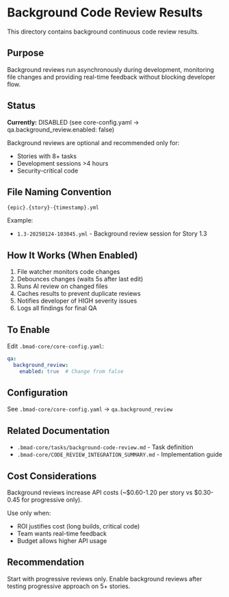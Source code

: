 # Background Code Review Results

This directory contains background continuous code review results.

## Purpose

Background reviews run asynchronously during development, monitoring file changes and providing real-time feedback without blocking developer flow.

## Status

**Currently:** DISABLED (see core-config.yaml → qa.background_review.enabled: false)

Background reviews are optional and recommended only for:
- Stories with 8+ tasks
- Development sessions >4 hours
- Security-critical code

## File Naming Convention

`{epic}.{story}-{timestamp}.yml`

Example:
- `1.3-20250124-103045.yml` - Background review session for Story 1.3

## How It Works (When Enabled)

1. File watcher monitors code changes
2. Debounces changes (waits 5s after last edit)
3. Runs AI review on changed files
4. Caches results to prevent duplicate reviews
5. Notifies developer of HIGH severity issues
6. Logs all findings for final QA

## To Enable

Edit `.bmad-core/core-config.yaml`:

```yaml
qa:
  background_review:
    enabled: true  # Change from false
```

## Configuration

See `.bmad-core/core-config.yaml` → `qa.background_review`

## Related Documentation

- `.bmad-core/tasks/background-code-review.md` - Task definition
- `.bmad-core/CODE_REVIEW_INTEGRATION_SUMMARY.md` - Implementation guide

## Cost Considerations

Background reviews increase API costs (~$0.60-1.20 per story vs $0.30-0.45 for progressive only).

Use only when:
- ROI justifies cost (long builds, critical code)
- Team wants real-time feedback
- Budget allows higher API usage

## Recommendation

Start with progressive reviews only. Enable background reviews after testing progressive approach on 5+ stories.
